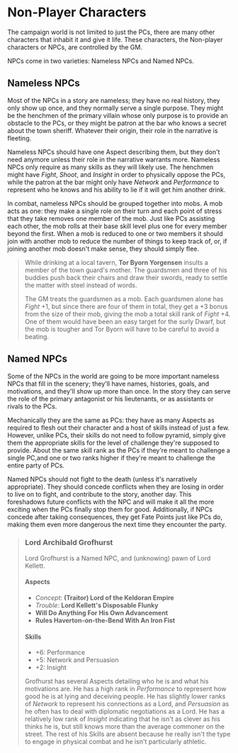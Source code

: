 # Non-Player Characters

The campaign world is not limited to just the PCs, there are many other
characters that inhabit it and give it life. These characters, the Non-player
characters or NPCs, are controlled by the GM.

NPCs come in two varieties: Nameless NPCs and Named NPCs.

## Nameless NPCs

Most of the NPCs in a story are nameless; they have no real history, they only
show up once, and they normally serve a single purpose. They might be the
henchmen of the primary villain whose only purpose is to provide an obstacle
to the PCs, or they might be patron at the bar who knows a secret about the
town sheriff. Whatever their origin, their role in the narrative is fleeting.

Nameless NPCs should have one Aspect describing them, but they don't need
anymore unless their role in the narrative warrants more.  Nameless NPCs only
require as many skills as they will likely use. The henchmen might have
_Fight_, _Shoot_, and _Insight_ in order to physically oppose the PCs, while
the patron at the bar might only have _Network_ and _Performance_ to represent
who he knows and his ability to lie if it will get him another drink.

In combat, nameless NPCs should be grouped together into mobs. A mob acts as
one: they make a single role on their turn and each point of stress that they
take removes one member of the mob. Just like PCs assisting each other, the
mob rolls at their base skill level plus one for every member beyond the
first.  When a mob is reduced to one or two members it should join with
another mob to reduce the number of things to keep track of, or, if joining
another mob doesn't make sense, they should simply flee.

<!-- Do we **bold** the names of the Example characters? -->

> While drinking at a local tavern, **Tor Byorn Yorgensen** insults a member
> of the town guard's mother. The guardsmen and three of his buddies push back
> their chairs and draw their swords, ready to settle the matter with steel
> instead of words.
>
> The GM treats the guardsmen as a mob. Each guardsmen alone has _Fight_ +1,
> but since there are four of them in total, they get a +3 bonus from the size
> of their mob, giving the mob a total skill rank of _Fight_ +4. One of them
> would have been an easy target for the surly Dwarf, but the mob is tougher
> and Tor Byorn will have to be careful to avoid a beating.

## Named NPCs

<!-- TODO: I like Nameless, not sure I like Named. Other options are: Nameless
vs. Recurring, Extras Vs. Staring, Nameless vs Main. -->

Some of the NPCs in the world are going to be more important nameless NPCs
that fill in the scenery; they'll have names, histories, goals, and
motivations, and they'll show up more than once. In the story they can serve
the role of the primary antagonist or his lieutenants, or as assistants or
rivals to the PCs.

Mechanically they are the same as PCs: they have as many Aspects as required
to flesh out their character and a host of skills instead of just a few.
However, unlike PCs, their skills do not need to follow pyramid, simply give
them the appropriate skills for the level of challenge they're supposed to
provide. About the same skill rank as the PCs if they're meant to challenge a
single PC,and one or two ranks higher if they're meant to challenge the entire
party of PCs.

Named NPCs should not fight to the death (unless it's narratively
appropriate). They should concede conflicts when they are losing in order to
live on to fight, and contribute to the story, another day. This foreshadows
future conflicts with the NPC and will make it all the more exciting when the
PCs finally stop them for good. Additionally, if NPCs concede after taking
consequences, they get Fate Points just like PCs do, making them even more
dangerous the next time they encounter the party.

> ### **Lord Archibald Grofhurst**
>
> Lord Grofhurst is a Named NPC, and (unknowing) pawn of Lord Kellett.
>
> #### Aspects
>
> - _Concept_: **(Traitor) Lord of the Keldoran Empire**
> - _Trouble_: **Lord Kellett's Disposable Flunky**
> - **Will Do Anything For His Own Advancement**
> - **Rules Haverton-on-the-Bend With An Iron Fist**
>
> #### Skills
>
> - +6: Performance
> - +5: Network and Persuasion
> - +2: Insight
>
> Grofhurst has several Aspects detailing who he is and what his
> motivations are. He has a high rank in _Performance_ to represent how good
> he is at lying and deceiving people. He has slightly lower ranks of
> _Network_ to represent his connections as a Lord, and _Persuasion_ as he
> often has to deal with diplomatic negotiations as a Lord. He has a
> relatively low rank of _Insight_ indicating that he isn't as clever as his
> thinks he is, but still knows more than the average commoner on the street.
> The rest of his Skills are absent because he really isn't the type to engage
> in physical combat and he isn't particularly athletic.

<!-- This paragraph could use some editing. Do we want to mention that his
trouble is hidden? -->
